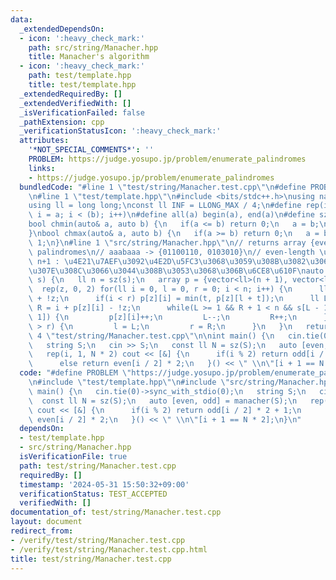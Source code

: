 ```yaml
---
data:
  _extendedDependsOn:
  - icon: ':heavy_check_mark:'
    path: src/string/Manacher.hpp
    title: Manacher's algorithm
  - icon: ':heavy_check_mark:'
    path: test/template.hpp
    title: test/template.hpp
  _extendedRequiredBy: []
  _extendedVerifiedWith: []
  _isVerificationFailed: false
  _pathExtension: cpp
  _verificationStatusIcon: ':heavy_check_mark:'
  attributes:
    '*NOT_SPECIAL_COMMENTS*': ''
    PROBLEM: https://judge.yosupo.jp/problem/enumerate_palindromes
    links:
    - https://judge.yosupo.jp/problem/enumerate_palindromes
  bundledCode: "#line 1 \"test/string/Manacher.test.cpp\"\n#define PROBLEM \"https://judge.yosupo.jp/problem/enumerate_palindromes\"\
    \n#line 1 \"test/template.hpp\"\n#include <bits/stdc++.h>\nusing namespace std;\n\
    using ll = long long;\nconst ll INF = LLONG_MAX / 4;\n#define rep(i, a, b) for(ll\
    \ i = a; i < (b); i++)\n#define all(a) begin(a), end(a)\n#define sz(a) ssize(a)\n\
    bool chmin(auto& a, auto b) {\n   if(a <= b) return 0;\n   a = b;\n   return 1;\n\
    }\nbool chmax(auto& a, auto b) {\n   if(a >= b) return 0;\n   a = b;\n   return\
    \ 1;\n}\n#line 1 \"src/string/Manacher.hpp\"\n// returns array {even-length, odd-length}\
    \ palindromes\n// aaabaaa -> {01100110, 0103010}\n// even-length \u306F\u9577\u3055\
    \ n+1 : \u4E21\u7AEF\u3092\u4E2D\u5FC3\u3068\u3059\u308B\u3082\u306E\u304C\u542B\
    \u307E\u308C\u3066\u3044\u308B\u3053\u3068\u306B\u6CE8\u610F\nauto manacher(string\
    \ s) {\n   ll n = sz(s);\n   array p = {vector<ll>(n + 1), vector<ll>(n)};\n \
    \  rep(z, 0, 2) for(ll i = 0, l = 0, r = 0; i < n; i++) {\n      ll t = r - i\
    \ + !z;\n      if(i < r) p[z][i] = min(t, p[z][l + t]);\n      ll L = i - p[z][i],\
    \ R = i + p[z][i] - !z;\n      while(L >= 1 && R + 1 < n && s[L - 1] == s[R +\
    \ 1]) {\n         p[z][i]++;\n         L--;\n         R++;\n      }\n      if(R\
    \ > r) {\n         l = L;\n         r = R;\n      }\n   }\n   return p;\n}\n#line\
    \ 4 \"test/string/Manacher.test.cpp\"\n\nint main() {\n   cin.tie(0)->sync_with_stdio(0);\n\
    \   string S;\n   cin >> S;\n   const ll N = sz(S);\n   auto [even, odd] = manacher(S);\n\
    \   rep(i, 1, N * 2) cout << [&] {\n      if(i % 2) return odd[i / 2] * 2 + 1;\n\
    \      else return even[i / 2] * 2;\n   }() << \" \\n\"[i + 1 == N * 2];\n}\n"
  code: "#define PROBLEM \"https://judge.yosupo.jp/problem/enumerate_palindromes\"\
    \n#include \"test/template.hpp\"\n#include \"src/string/Manacher.hpp\"\n\nint\
    \ main() {\n   cin.tie(0)->sync_with_stdio(0);\n   string S;\n   cin >> S;\n \
    \  const ll N = sz(S);\n   auto [even, odd] = manacher(S);\n   rep(i, 1, N * 2)\
    \ cout << [&] {\n      if(i % 2) return odd[i / 2] * 2 + 1;\n      else return\
    \ even[i / 2] * 2;\n   }() << \" \\n\"[i + 1 == N * 2];\n}\n"
  dependsOn:
  - test/template.hpp
  - src/string/Manacher.hpp
  isVerificationFile: true
  path: test/string/Manacher.test.cpp
  requiredBy: []
  timestamp: '2024-05-31 15:50:32+09:00'
  verificationStatus: TEST_ACCEPTED
  verifiedWith: []
documentation_of: test/string/Manacher.test.cpp
layout: document
redirect_from:
- /verify/test/string/Manacher.test.cpp
- /verify/test/string/Manacher.test.cpp.html
title: test/string/Manacher.test.cpp
---
```

